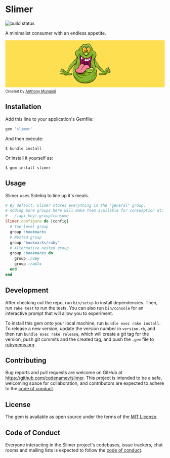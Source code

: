 # Slimer

![build status](https://github.com/codenamev/slimer/workflows/Tests/badge.svg)

A minimalist consumer with an endless appetite.

<figcaption>
  <img src="https://github.com/codenamev/slimer/raw/main/examples/slimer-banner.jpg" alt="Slimer" />
  <small>Created by <a href="https://dribbble.com/amungioli">Anthony Mungioli</a></small>
</figcaption>

## Installation

Add this line to your application's Gemfile:

```ruby
gem 'slimer'
```

And then execute:

    $ bundle install

Or install it yourself as:

    $ gem install slimer

## Usage

Slimer uses Sidekiq to line up it's meals.

```ruby
# By default, Slimer stores everything in the "general" group.
# Adding more groups here will make them available for consumption at:
#   /:api_key/:group/consume
Slimer.configure do |config|
  # Top-level group
  group :bookmarks
  # Nested group
  group "bookmarks/ruby"
  # Alternative nested group
  group :bookmarks do
    group :ruby
    group :rails
  end
end
```

## Development

After checking out the repo, run `bin/setup` to install dependencies. Then, run `rake test` to run the tests. You can also run `bin/console` for an interactive prompt that will allow you to experiment.

To install this gem onto your local machine, run `bundle exec rake install`. To release a new version, update the version number in `version.rb`, and then run `bundle exec rake release`, which will create a git tag for the version, push git commits and the created tag, and push the `.gem` file to [rubygems.org](https://rubygems.org).

## Contributing

Bug reports and pull requests are welcome on GitHub at https://github.com/codenamev/slimer. This project is intended to be a safe, welcoming space for collaboration, and contributors are expected to adhere to the [code of conduct](https://github.com/codenamev/slimer/blob/master/CODE_OF_CONDUCT.md).

## License

The gem is available as open source under the terms of the [MIT License](https://opensource.org/licenses/MIT).

## Code of Conduct

Everyone interacting in the Slimer project's codebases, issue trackers, chat rooms and mailing lists is expected to follow the [code of conduct](https://github.com/codenamev/slimer/blob/master/CODE_OF_CONDUCT.md).
